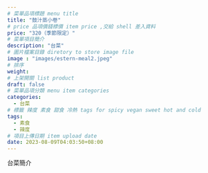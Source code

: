 ```yaml
---
# 菜單品項標題 menu title 
title: "鼓汁蒸小卷"
# price 品項價錢標價 item price ,交給 shell 差入資料
price: "320（季節限定）" 
# 菜單項目簡介 
description: "台菜"
# 圖片檔案目錄 diretory to store image file
image : "images/estern-meal2.jpeg"
# 排序
weight: 
# 上架開關 list product 
draft: false
# 菜單品項分類 menu item categories 
categories:
  - 台菜
# 標籤 辣度 素食 甜食 冷熱 tags for spicy vegan sweet hot and cold 
tags:
  - 素食
  - 辣度
# 項目上傳日期 item upload date 
date: 2023-08-09T04:03:50+08:00
---
```


台菜簡介
